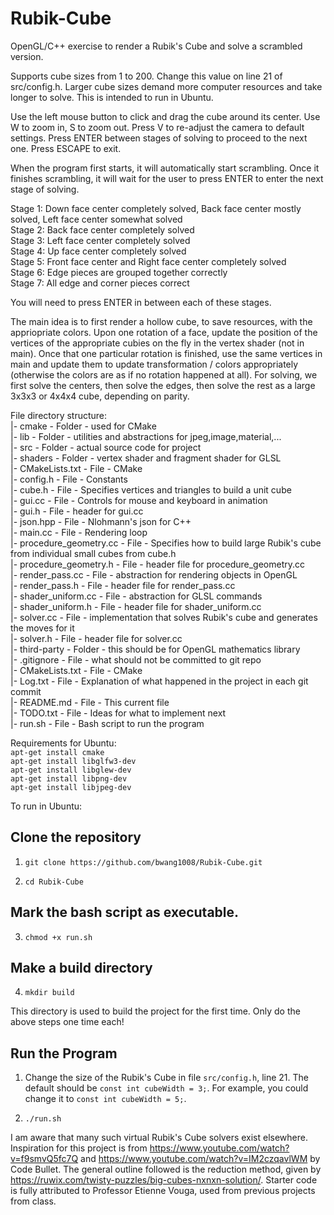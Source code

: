 # Rubik-Cube

OpenGL/C++ exercise to render a Rubik's Cube and solve a scrambled version.

Supports cube sizes from 1 to 200. Change this value on line 21 of src/config.h. Larger cube sizes demand more computer resources and take longer to solve. This is intended to run in Ubuntu.

Use the left mouse button to click and drag the cube around its center. Use W to zoom in, S to zoom out. Press V to re-adjust the camera to default settings. Press ENTER between stages of solving to proceed to the next one. Press ESCAPE to exit.

When the program first starts, it will automatically start scrambling. Once it finishes scrambling, it will wait for the user to press ENTER to enter the next stage of solving. 

Stage 1: Down face center completely solved, Back face center mostly solved, Left face center somewhat solved  
Stage 2: Back face center completely solved  
Stage 3: Left face center completely solved  
Stage 4: Up face center completely solved  
Stage 5: Front face center and Right face center completely solved  
Stage 6: Edge pieces are grouped together correctly  
Stage 7: All edge and corner pieces correct  

You will need to press ENTER in between each of these stages.

The main idea is to first render a hollow cube, to save resources, with the appriopriate colors. Upon one rotation of a face, update the position of the vertices of the appropriate cubies on the fly in the vertex shader (not in main). Once that one particular rotation is finished, use the same vertices in main and update them to update transformation / colors appropriately (otherwise the colors are as if no rotation happened at all). For solving, we first solve the centers, then solve the edges, then solve the rest as a large 3x3x3 or 4x4x4 cube, depending on parity. 

File directory structure:  
|- cmake - Folder - used for CMake  
|- lib   - Folder - utilities and abstractions for jpeg,image,material,...  
|- src   - Folder - actual source code for project  
	|- shaders 					- Folder - vertex shader and fragment shader for GLSL  
	|- CMakeLists.txt 			- File - CMake  
	|- config.h 				- File - Constants  
	|- cube.h 					- File - Specifies vertices and triangles to build a unit cube  
	|- gui.cc 					- File - Controls for mouse and keyboard in animation  
	|- gui.h 					- File - header for gui.cc  
	|- json.hpp 				- File - Nlohmann's json for C++  
	|- main.cc 					- File - Rendering loop  
	|- procedure_geometry.cc 	- File - Specifies how to build large Rubik's cube from individual small cubes from cube.h  
	|- procedure_geometry.h 	- File - header file for procedure_geometry.cc  
	|- render_pass.cc 			- File - abstraction for rendering objects in OpenGL  
	|- render_pass.h 			- File - header file for render_pass.cc  
	|- shader_uniform.cc 		- File - abstraction for GLSL commands  
	|- shader_uniform.h 		- File - header file for shader_uniform.cc  
	|- solver.cc 				- File - implementation that solves Rubik's cube and generates the moves for it  
	|- solver.h 				- File - header file for solver.cc  
|- third-party 		- Folder - this should be for OpenGL mathematics library  
|- .gitignore  		- File - what should not be committed to git repo  
|- CMakeLists.txt 	- File - CMake  
|- Log.txt 			- File - Explanation of what happened in the project in each git commit  
|- README.md 		- File - This current file  
|- TODO.txt 		- File - Ideas for what to implement next  
|- run.sh 			- File - Bash script to run the program  


Requirements for Ubuntu:\
`apt-get install cmake`\
`apt-get install libglfw3-dev`\
`apt-get install libglew-dev`\
`apt-get install libpng-dev`\
`apt-get install libjpeg-dev`


To run in Ubuntu:

## Clone the repository

1. `git clone https://github.com/bwang1008/Rubik-Cube.git`

2. `cd Rubik-Cube`

## Mark the bash script as executable.

3. `chmod +x run.sh` 

## Make a build directory

4. `mkdir build`

This directory is used to build the project for the first time. Only do the above steps one time each!

## Run the Program

1. Change the size of the Rubik's Cube in file `src/config.h`, line 21. The default should be `const int cubeWidth = 3;`. For example, you could change it to `const int cubeWidth = 5;`.

2. `./run.sh`

I am aware that many such virtual Rubik's Cube solvers exist elsewhere. Inspiration for this project is from https://www.youtube.com/watch?v=f9smvQ5fc7Q and https://www.youtube.com/watch?v=IM2czqavlWM by Code Bullet. The general outline followed is the reduction method, given by https://ruwix.com/twisty-puzzles/big-cubes-nxnxn-solution/. Starter code is fully attributed to Professor Etienne Vouga, used from previous projects from class. 
